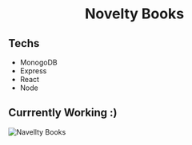 <h1 align="center">Novelty Books</h1>

## Techs
- MonogoDB
- Express
- React
- Node

## Currrently Working :)


![Navellty Books](https://user-images.githubusercontent.com/81869501/230588993-c83ae256-e931-4ddb-a772-c10d51a8a321.png)
